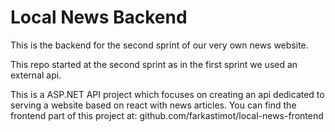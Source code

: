 # Local News Backend

This is the backend for the second sprint of our very own news website.

This repo started at the second sprint as in the first sprint we used an external api.

This is a ASP.NET API project which focuses on creating an api dedicated to serving a website based on react with news articles.
You can find the frontend part of this project at: github.com/farkastimot/local-news-frontend
